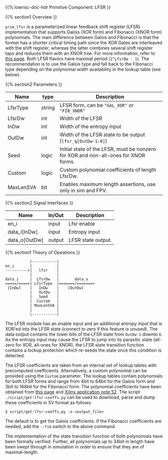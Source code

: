 {{% lowrisc-doc-hdr Primitive Component: LFSR }}

{{% section1 Overview }}

`prim_lfsr` is a parameterized linear feedback shift register (LFSR)
implementation that supports Galois (XOR form) and Fibonacci (XNOR form)
polynomials. The main difference between Galois and Fibonacci is that the
former has a shorter critical timing path since the XOR Gates are interleaved
with the shift register, whereas the latter combines several shift register taps
and reduces them with an XNOR tree. For more information, refer to
[this page](https://en.wikipedia.org/wiki/Linear-feedback_shift_register). Both
LFSR flavors have maximal period (`2^LfsrDw - 1`). The recommendation is to use
the Galois type and fall back to the Fibonacci type depending on the polynomial
width availability in the lookup table (see below).


{{% section2 Parameters }}

Name      | type   | Description
----------|--------|----------------------------------------------------------
LfsrType  | string | LFSR form, can be `"GAL_XOR"` or `"FIB_XNOR"`
LfsrDw    | int    | Width of the LFSR
InDw      | int    | Width of the entropy input
OutDw     | int    | Width of the LFSR state to be output (`lfsr_q[OutDw-1:0]`)
Seed      | logic  | Initial state of the LFSR, must be nonzero for XOR and non-all-ones for XNOR forms.
Custom    | logic  | Custom polynomial coefficients of length LfsrDw.
MaxLenSVA | bit    | Enables maximum length assertions, use only in sim and FPV.

{{% section2 Signal Interfaces }}

Name          | In/Out | Description
--------------|--------|---------------------------------
en_i          | input  | Lfsr enable
data_i[InDw]  | input  | Entropy input
data_o[OutDw] | output | LFSR state output.

{{% section1 Theory of Opeations }}

```
           /-----------\
en_i       |           |
---------->|   lfsr    |
           |           |
data_i     |  LfsrDw   |       data_o
=====/====>| LfsrType  |=======/=======>
 [InDw]    |   InDw    |    [OutDw]
           |   OutDw   |
           |   Seed    |
           |  Custom   |
           | MaxLenSVA |
           |           |
           \-----------/
```

The LFSR module has an enable input and an additional entropy input that is
XOR'ed into the LFSR state (connect to zero if this feature is unused). The data
output contains the lower bits of the LFSR state from `OutDw-1` downto `0`. As
the entropy input may cause the LFSR to jump into its parasitic state
(all-zero for XOR, all-ones for XNOR), the LFSR state transition function
contains a lockup protection which re-seeds the state once this condition is
detected.

The LFSR coefficients are taken from an internal set of lookup tables with
precomputed coefficients. Alternatively, a custom polynomial can be provided
using the `Custom` parameter. The lookup tables contain polynomials for both
LFSR forms and range from 4bit to 64bit for the Galois form and 3bit to 168bit
for the Fibonacci form. The polynomial coefficients have been obtained from
[this page](https://users.ece.cmu.edu/~koopman/lfsr/) and
[Xilinx application note 52](https://www.xilinx.com/support/documentation/application_notes/xapp052.pdf).
The script `./script/get-lfsr-coeffs.py` can be used to download, parse and dump
these coefficients in SV format as follows:
```
$ script/get-lfsr-coeffs.py -o <output_file>
```
The default is to get the Galois coefficients. If the Fibonacci coefficients
are needed, add the `--fib` switch to the above command.

The implementation of the state transition function of both polynomials have
been formally verified. Further, all polynomials up to 34bit in length have been
swept through in simulation in order to ensure that they are of
maximal-length.
